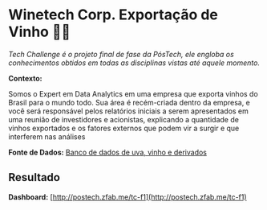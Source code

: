 # Winetech Corp. Exportação de Vinho 🍷🍇

_Tech Challenge é o projeto final de fase da PósTech, ele engloba os conhecimentos obtidos em todas as disciplinas vistas até aquele momento._

**Contexto:**

Somos o Expert em Data Analytics em uma empresa que exporta vinhos do Brasil para o mundo todo. Sua área é recém-criada dentro da empresa, e você será responsável pelos relatórios iniciais a serem apresentados em uma reunião de investidores e acionistas, explicando a quantidade de vinhos exportados e os fatores externos que podem vir a surgir e que interferem nas análises

**Fonte de Dados:** [Banco de dados de uva, vinho e derivados](http://vitibrasil.cnpuv.embrapa.br/)

## Resultado

**Dashboard:** [http://postech.zfab.me/tc-f1](http://postech.zfab.me/tc-f1)

